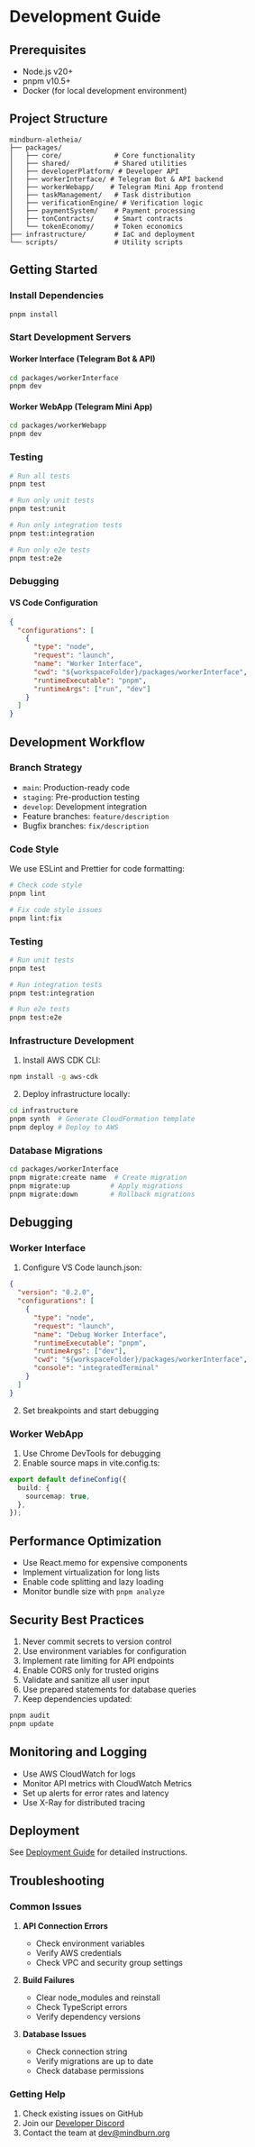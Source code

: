# Development Guide

## Prerequisites

- Node.js v20+
- pnpm v10.5+
- Docker (for local development environment)

## Project Structure

```
mindburn-aletheia/
├── packages/
│   ├── core/             # Core functionality
│   ├── shared/           # Shared utilities
│   ├── developerPlatform/ # Developer API
│   ├── workerInterface/ # Telegram Bot & API backend
│   ├── workerWebapp/    # Telegram Mini App frontend
│   ├── taskManagement/   # Task distribution 
│   ├── verificationEngine/ # Verification logic
│   ├── paymentSystem/    # Payment processing
│   ├── tonContracts/     # Smart contracts
│   └── tokenEconomy/     # Token economics
├── infrastructure/       # IaC and deployment
└── scripts/              # Utility scripts
```

## Getting Started

### Install Dependencies

```bash
pnpm install
```

### Start Development Servers

#### Worker Interface (Telegram Bot & API)

```bash
cd packages/workerInterface
pnpm dev
```

#### Worker WebApp (Telegram Mini App)

```bash
cd packages/workerWebapp
pnpm dev
```

### Testing

```bash
# Run all tests
pnpm test

# Run only unit tests
pnpm test:unit

# Run only integration tests
pnpm test:integration

# Run only e2e tests
pnpm test:e2e
```

### Debugging

#### VS Code Configuration

```json
{
  "configurations": [
    {
      "type": "node",
      "request": "launch",
      "name": "Worker Interface",
      "cwd": "${workspaceFolder}/packages/workerInterface",
      "runtimeExecutable": "pnpm",
      "runtimeArgs": ["run", "dev"]
    }
  ]
}
```

## Development Workflow

### Branch Strategy

- `main`: Production-ready code
- `staging`: Pre-production testing
- `develop`: Development integration
- Feature branches: `feature/description`
- Bugfix branches: `fix/description`

### Code Style

We use ESLint and Prettier for code formatting:

```bash
# Check code style
pnpm lint

# Fix code style issues
pnpm lint:fix
```

### Testing

```bash
# Run unit tests
pnpm test

# Run integration tests
pnpm test:integration

# Run e2e tests
pnpm test:e2e
```

### Infrastructure Development

1. Install AWS CDK CLI:

```bash
npm install -g aws-cdk
```

2. Deploy infrastructure locally:

```bash
cd infrastructure
pnpm synth  # Generate CloudFormation template
pnpm deploy # Deploy to AWS
```

### Database Migrations

```bash
cd packages/workerInterface
pnpm migrate:create name  # Create migration
pnpm migrate:up          # Apply migrations
pnpm migrate:down        # Rollback migrations
```

## Debugging

### Worker Interface

1. Configure VS Code launch.json:

```json
{
  "version": "0.2.0",
  "configurations": [
    {
      "type": "node",
      "request": "launch",
      "name": "Debug Worker Interface",
      "runtimeExecutable": "pnpm",
      "runtimeArgs": ["dev"],
      "cwd": "${workspaceFolder}/packages/workerInterface",
      "console": "integratedTerminal"
    }
  ]
}
```

2. Set breakpoints and start debugging

### Worker WebApp

1. Use Chrome DevTools for debugging
2. Enable source maps in vite.config.ts:

```typescript
export default defineConfig({
  build: {
    sourcemap: true,
  },
});
```

## Performance Optimization

- Use React.memo for expensive components
- Implement virtualization for long lists
- Enable code splitting and lazy loading
- Monitor bundle size with `pnpm analyze`

## Security Best Practices

1. Never commit secrets to version control
2. Use environment variables for configuration
3. Implement rate limiting for API endpoints
4. Enable CORS only for trusted origins
5. Validate and sanitize all user input
6. Use prepared statements for database queries
7. Keep dependencies updated:

```bash
pnpm audit
pnpm update
```

## Monitoring and Logging

- Use AWS CloudWatch for logs
- Monitor API metrics with CloudWatch Metrics
- Set up alerts for error rates and latency
- Use X-Ray for distributed tracing

## Deployment

See [Deployment Guide](../deployment/README.md) for detailed instructions.

## Troubleshooting

### Common Issues

1. **API Connection Errors**

   - Check environment variables
   - Verify AWS credentials
   - Check VPC and security group settings

2. **Build Failures**

   - Clear node_modules and reinstall
   - Check TypeScript errors
   - Verify dependency versions

3. **Database Issues**
   - Check connection string
   - Verify migrations are up to date
   - Check database permissions

### Getting Help

1. Check existing issues on GitHub
2. Join our [Developer Discord](https://discord.gg/mindburn)
3. Contact the team at dev@mindburn.org
